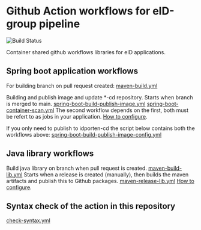 # Github Action workflows for eID-group pipeline
![Build Status](https://github.com/felleslosninger/eid-github-workflows/actions/workflows/check-syntax.yml/badge.svg?branch=main)

Container shared github workflows libraries for eID applications.

## Spring boot application workflows
For building branch on pull request created:
[maven-build.yml](.github/workflows/maven-build.yml)

Building and publish image and update *-cd repository. Starts when branch is merged to main.
[spring-boot-build-publish-image.yml](.github/workflows/spring-boot-build-publish-image.yml)
[spring-boot-container-scan.yml](.github/workflows/spring-boot-container-scan.yml)
The second workflow depends on the first, both must be refert to as jobs in your application.
[How to configure](docs/spring-boot-app.md).

If you only need to publish to idporten-cd the script below contains both the workflows above:
[spring-boot-build-publish-image-config.yml](.github/workflows/spring-boot-build-publish-image-config.yml)

## Java library workflows
Build java library on branch when pull request is created.
[maven-build-lib.yml](.github/workflows/maven-build-lib.yml)
Starts when a release is created (manually), then builds the maven artifacts and publish this to Github packages.
[maven-release-lib.yml](.github/workflows/maven-release-lib.yml)
[How to configure](docs/java-library.md).

## Syntax check of the action in this repository
[check-syntax.yml](.github/workflows/check-syntax.yml)

